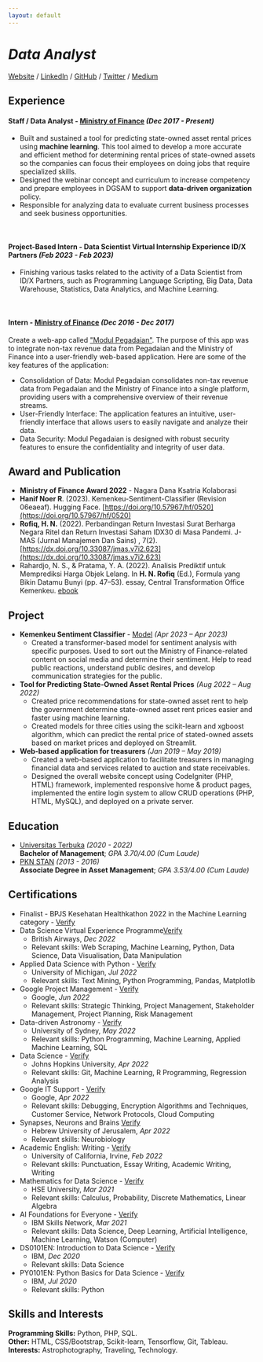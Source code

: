 ```yaml
---
layout: default
---
```



# _**Data Analyst**_

[Website](https://hanfela.com/) / [LinkedIn](https://www.linkedin.com/in/hanifnoerr/) / [GitHub](https://github.com/hanifnoerr/) / [Twitter](https://twitter.com/hanifnoerr/) / [Medium](medium.com/@hanifnoerr)

## Experience

#### **Staff / Data Analyst** - [Ministry of Finance](https://kemenkeu.go.id/) _(Dec 2017 - Present)_ <br>
- Built and sustained a tool for predicting state-owned asset rental prices using **machine learning**. This tool aimed to develop a more accurate and efficient method for determining rental prices of state-owned assets so the companies can focus their employees on doing jobs that require specialized skills. 
- Designed the webinar concept and curriculum to increase competency and prepare employees in DGSAM to support **data-driven organization** policy.
- Responsible for analyzing data to evaluate current business processes and seek business opportunities.
<br>

#### **Project-Based Intern** - Data Scientist Virtual Internship Experience ID/X Partners _(Feb 2023 - Feb 2023)_ <br>
- Finishing various tasks related to the activity of a Data Scientist from ID/X Partners, such as Programming Language Scripting, Big Data, Data Warehouse, Statistics, Data Analytics, and Machine Learning.
<br>

#### **Intern** - [Ministry of Finance](https://kemenkeu.go.id/) _(Dec 2016 - Dec 2017)_ <br>
Create a web-app called ["Modul Pegadaian"](pnbp.djkn.kemenkeu.go.id). The purpose of this app was to integrate non-tax revenue data from Pegadaian and the Ministry of Finance into a user-friendly web-based application. Here are some of the key features of the application:
- Consolidation of Data: Modul Pegadaian consolidates non-tax revenue data from Pegadaian and the Ministry of Finance into a single platform, providing users with a comprehensive overview of their revenue streams.
- User-Friendly Interface: The application features an intuitive, user-friendly interface that allows users to easily navigate and analyze their data.
- Data Security: Modul Pegadaian is designed with robust security features to ensure the confidentiality and integrity of user data.

## Award and Publication

- **Ministry of Finance Award 2022** - Nagara Dana Ksatria Kolaborasi
- **Hanif Noer R**. (2023). Kemenkeu-Sentiment-Classifier (Revision 06eaeaf). Hugging Face.
[https://doi.org/10.57967/hf/0520](https://doi.org/10.57967/hf/0520)
- **Rofiq, H. N.** (2022). Perbandingan Return Investasi Surat Berharga Negara Ritel dan Return Investasi Saham IDX30 di Masa Pandemi. J-MAS (Jurnal Manajemen Dan Sains) , 7(2). [https://dx.doi.org/10.33087/jmas.v7i2.623](https://dx.doi.org/10.33087/jmas.v7i2.623)
- Rahardjo, N. S., & Pratama, Y. A. (2022). Analisis Prediktif untuk Memprediksi Harga Objek Lelang. In **H. N. Rofiq** (Ed.), Formula yang Bikin Datamu Bunyi (pp. 47–53). essay, Central Transformation Office Kemenkeu. [ebook](https://www.google.co.id/books/edition/Formula_yang_Bikin_Datamu_Bunyi/cpNyEAAAQBAJ?hl=en&gbpv=0)

## Project

- **Kemenkeu Sentiment Classifier** - [Model](https://huggingface.co/hanifnoerr/Kemenkeu-Sentiment-Classifier) _(Apr 2023 – Apr 2023)_</dt>
  - Created a transformer-based model for sentiment analysis with specific purposes. Used to sort out the Ministry of Finance-related content on social media and determine their sentiment. Help to read public reactions, understand public desires, and develop communication strategies for the public.
- **Tool for Predicting State-Owned Asset Rental Prices**  _(Aug 2022 – Aug 2022)_
  - Created price recommendations for state-owned asset rent to help the government determine state-owned asset rent prices easier and faster using machine learning.
  - Created models for three cities using the scikit-learn and xgboost algorithm, which can predict the rental price of stated-owned assets based on market prices and deployed on Streamlit. 
- **Web-based application for treasurers** _(Jan 2019 – May 2019)_
  - Created a web-based application to facilitate treasurers in managing financial data and services related to
auction and state receivables.
  - Designed the overall website concept using CodeIgniter (PHP, HTML) framework, implemented responsive home & product pages, implemented the entire login system to allow CRUD operations (PHP, HTML, MySQL), and deployed on a private server. 


## Education

- [Universitas Terbuka](https://www.ut.ac.id/) _(2020 - 2022)_ <br> **Bachelor of Management**; _GPA 3.70/4.00 (Cum Laude)_
- [PKN STAN](https://pknstan.ac.id/) _(2013 - 2016)_ <br> **Associate Degree in Asset Management**; _GPA 3.53/4.00 (Cum Laude)_

## Certifications
- Finalist - BPJS Kesehatan Healthkathon 2022 in the Machine Learning category - [Verify](https://drive.google.com/file/d/12rQrU3sx9DpBgVA7y23ydog5FOEMp8yb/view?usp=sharing)
- Data Science Virtual Experience Programme[Verify](https://forage-uploads-prod.s3.amazonaws.com/completion-certificates/British%20Airways/NjynCWzGSaWXQCxSX_British%20Airways_cLwCisAKzghQhvkC3_1671959305129_completion_certificate.pdf)
  - British Airways, _Dec 2022_
  - Relevant skills: Web Scraping, Machine Learning, Python, Data Science, Data Visualisation, Data Manipulation 
- Applied Data Science with Python - [Verify](https://www.coursera.org/account/accomplishments/specialization/XRAVP5F2ZH9V)	
  - University of Michigan, _Jul 2022_
  - Relevant skills: Text Mining, Python Programming, Pandas, Matplotlib
- Google Project Management - [Verify](https://www.coursera.org/account/accomplishments/professional-cert/8E3J7AFXT59E)	
  - Google, _Jun 2022_
  - Relevant skills: Strategic Thinking, Project Management, Stakeholder Management, Project Planning, Risk Management
- Data-driven Astronomy - [Verify](https://www.coursera.org/account/accomplishments/verify/H6ZUZHYF95WH)	
  - University of Sydney, _May 2022_
  - Relevant skills: Python Programming, Machine Learning, Applied Machine Learning, SQL
- Data Science - [Verify](https://www.coursera.org/account/accomplishments/specialization/K7YFP34CL7JM)	
  - Johns Hopkins University, _Apr 2022_
  - Relevant skills: Git, Machine Learning, R Programming, Regression Analysis
- Google IT Support - [Verify](https://www.coursera.org/account/accomplishments/professional-cert/BZ8FRTM9JRCQ)	
  - Google, _Apr 2022_
  - Relevant skills: Debugging, Encryption Algorithms and Techniques, Customer Service, Network Protocols, Cloud Computing
- Synapses, Neurons and Brains [Verify](https://www.coursera.org/account/accomplishments/verify/VNJXHR6V72TG)
  - Hebrew University of Jerusalem, _Apr 2022_
  - Relevant skills: Neurobiology
- Academic English: Writing - [Verify](https://www.coursera.org/account/accomplishments/specialization/PQCTQVPMGEHU)
  - University of California, Irvine, _Feb 2022_
  - Relevant skills: Punctuation, Essay Writing, Academic Writing, Writing
- Mathematics for Data Science - [Verify](https://www.coursera.org/account/accomplishments/specialization/JP8MFGX9GB37)	
  - HSE University, _Mar 2021_
  - Relevant skills: Calculus, Probability, Discrete Mathematics, Linear Algebra
- AI Foundations for Everyone - [Verify](https://www.coursera.org/account/accomplishments/specialization/6QQJZRLWCTM7)	
  - IBM Skills Network, _Mar 2021_
  - Relevant skills: Data Science, Deep Learning, Artificial Intelligence, Machine Learning, Watson (Computer)
- DS0101EN: Introduction to Data Science - [Verify](https://courses.edx.org/certificates/0f361bc044574178bad5818e4d23b775)	
  - IBM, _Dec 2020_
  - Relevant skills: Data Science
- PY0101EN: Python Basics for Data Science - [Verify](https://courses.edx.org/certificates/870a58ef538c4ed4b231783117a0b2f0)	
  - IBM, _Jul 2020_
  - Relevant skills: Python

## Skills and Interests
**Programming Skills:** Python, PHP, SQL. <br>
**Other:** HTML, CSS/Bootstrap, Scikit-learn, Tensorflow, Git, Tableau. <br>
**Interests:** Astrophotography, Traveling, Technology. <br>
